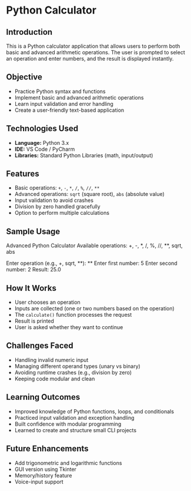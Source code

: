 # Python Calculator

## Introduction
This is a Python calculator application that allows users to perform both basic and advanced arithmetic operations. The user is prompted to select an operation and enter numbers, and the result is displayed instantly.


## Objective
- Practice Python syntax and functions
- Implement basic and advanced arithmetic operations
- Learn input validation and error handling
- Create a user-friendly text-based application


## Technologies Used
- **Language:** Python 3.x  
- **IDE:** VS Code / PyCharm  
- **Libraries:** Standard Python Libraries (math, input/output)


## Features
- Basic operations: `+`, `-`, `*`, `/`, `%`, `//`, `**`
- Advanced operations: `sqrt` (square root), `abs` (absolute value)
- Input validation to avoid crashes
- Division by zero handled gracefully
- Option to perform multiple calculations


## Sample Usage
Advanced Python Calculator
Available operations: +, -, *, /, %, //, **, sqrt, abs

Enter operation (e.g., +, sqrt, **): **
Enter first number: 5
Enter second number: 2
Result: 25.0



## How It Works
- User chooses an operation
- Inputs are collected (one or two numbers based on the operation)
- The `calculate()` function processes the request
- Result is printed
- User is asked whether they want to continue



## Challenges Faced
- Handling invalid numeric input
- Managing different operand types (unary vs binary)
- Avoiding runtime crashes (e.g., division by zero)
- Keeping code modular and clean



## Learning Outcomes
- Improved knowledge of Python functions, loops, and conditionals
- Practiced input validation and exception handling
- Built confidence with modular programming
- Learned to create and structure small CLI projects



## Future Enhancements
- Add trigonometric and logarithmic functions
- GUI version using Tkinter
- Memory/history feature
- Voice-input support




